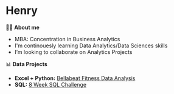 # Henry


:man_student: **About me**
- MBA: Concentration in Business Analytics
- I'm continouesly learning Data Analytics/Data Sciences skills
- I’m looking to collaborate on Analytics Projects

:bar_chart: **Data Projects**
- **Excel + Python:** [Bellabeat Fitness Data Analysis](https://github.com/cyangg/Bellabeat-Fitness-Data-Analysis)
- **SQL:** [8 Week SQL Challenge](https://github.com/cyangg/cyangg-8-Week-SQL-Challenge)
